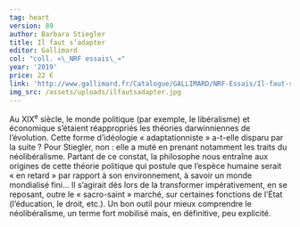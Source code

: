 ```yaml
---
tag: heart
version: 89
author: Barbara Stiegler
title: Il faut s’adapter
editor: Gallimard
col: "coll. «\_NRF essais\_»"
year: '2019'
price: 22 €
link: 'http://www.gallimard.fr/Catalogue/GALLIMARD/NRF-Essais/Il-faut-s-adapter'
img_src: /assets/uploads/ilfautsadapter.jpg
---
```

Au XIX<sup>e</sup> siècle, le monde politique (par exemple, le libéralisme) et économique s’étaient réappropriés les théories darwinniennes de l’évolution. Cette forme d’idéologie «&nbsp;adaptationniste&nbsp;» a-t-elle disparu par la suite ? Pour Stiegler, non : elle a muté en prenant notamment les traits du néolibéralisme. Partant de ce constat, la philosophe nous entraîne aux origines de cette théorie politique qui postule que l’espèce humaine serait «&nbsp;en retard&nbsp;» par rapport à son environnement, à savoir un monde mondialisé fini… Il s’agirait dès lors de la transformer impérativement, en se reposant, outre le «&nbsp;sacro-saint&nbsp;» marché, sur certaines fonctions de l’État (l’éducation, le droit, etc.). Un bon outil pour mieux comprendre le néolibéralisme, un terme fort mobilisé mais, en définitive, peu explicité.
